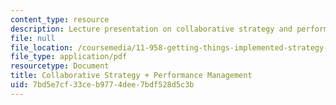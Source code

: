 ```yaml
---
content_type: resource
description: Lecture presentation on collaborative strategy and performance management.
file: null
file_location: /coursemedia/11-958-getting-things-implemented-strategy-people-performance-and-leadership-january-iap-2009/7bd5e7cf33ceb9774dee7bdf528d5c3b_slides3.pdf
file_type: application/pdf
resourcetype: Document
title: Collaborative Strategy + Performance Management
uid: 7bd5e7cf-33ce-b977-4dee-7bdf528d5c3b
---
```

